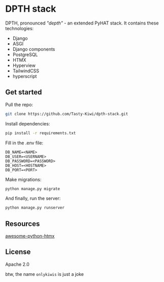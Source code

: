 # DPTH stack
DPTH, pronounced *"depth"* - an extended PyHAT stack. It contains these technologies:
- Django
- ASGI
- Django components
- PostgreSQL
- HTMX
- Hyperview
- TailwindCSS
- hyperscript

## Get started
Pull the repo:

```sh
git clone https://github.com/Tasty-Kiwi/dpth-stack.git
```

Install dependencies:

```sh
pip install -r requirements.txt
```

Fill in the .env file:

```properties
DB_NAME=<NAME>
DB_USER=<USERNAME>
DB_PASSWORD=<PASSWORD>
DB_HOST=<HOSTNAME>
DB_PORT=<PORT>
```

Make migrations:

```sh
python manage.py migrate
```

And finally, run the server:

```sh
python manage.py runserver
```

## Resources
[awesome-python-htmx](https://github.com/PyHAT-stack/awesome-python-htmx)

## License
Apache 2.0

btw, the name `onlykiwis` is just a joke